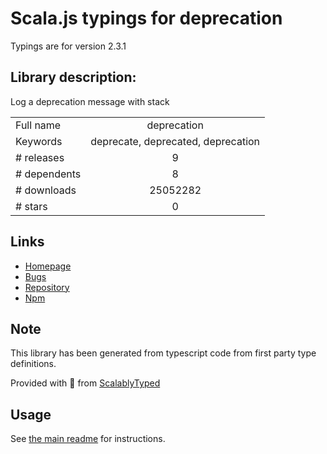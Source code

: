 
# Scala.js typings for deprecation

Typings are for version 2.3.1

## Library description:
Log a deprecation message with stack

|                    |                 |
| ------------------ | :-------------: |
| Full name          | deprecation |
| Keywords           | deprecate, deprecated, deprecation |
| # releases         | 9 |
| # dependents       | 8 |
| # downloads        | 25052282 |
| # stars            | 0 |

## Links
- [Homepage](https://github.com/gr2m/deprecation#readme)
- [Bugs](https://github.com/gr2m/deprecation/issues)
- [Repository](https://github.com/gr2m/deprecation)
- [Npm](https://www.npmjs.com/package/deprecation)
    


## Note
This library has been generated from typescript code from first party type definitions.

Provided with :purple_heart: from [ScalablyTyped](https://github.com/oyvindberg/ScalablyTyped)

## Usage
See [the main readme](../../readme.md) for instructions.


